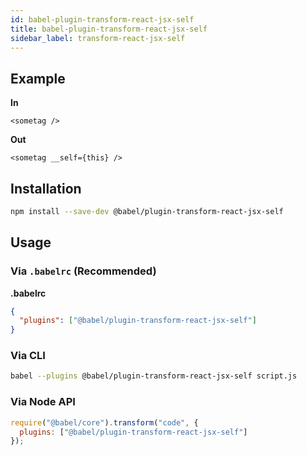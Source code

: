 ```yaml
---
id: babel-plugin-transform-react-jsx-self
title: babel-plugin-transform-react-jsx-self
sidebar_label: transform-react-jsx-self
---
```


## Example

**In**

```
<sometag />
```

**Out**

```
<sometag __self={this} />
```

## Installation

```sh
npm install --save-dev @babel/plugin-transform-react-jsx-self
```

## Usage

### Via `.babelrc` (Recommended)

**.babelrc**

```json
{
  "plugins": ["@babel/plugin-transform-react-jsx-self"]
}
```

### Via CLI

```sh
babel --plugins @babel/plugin-transform-react-jsx-self script.js
```

### Via Node API

```javascript
require("@babel/core").transform("code", {
  plugins: ["@babel/plugin-transform-react-jsx-self"]
});
```

